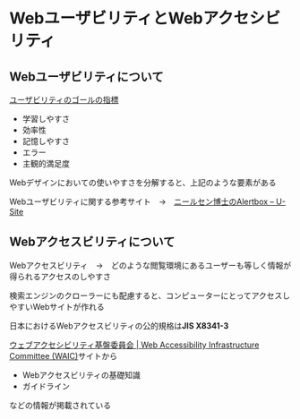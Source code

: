 # WebユーザビリティとWebアクセシビリティ

## Webユーザビリティについて

[ユーザビリティのゴールの指標](https://u-site.jp/alertbox/20041011)

- 学習しやすさ
- 効率性
- 記憶しやすさ
- エラー
- 主観的満足度

Webデザインにおいての使いやすさを分解すると、上記のような要素がある

Webユーザビリティに関する参考サイト　→　[ニールセン博士のAlertbox – U-Site](https://u-site.jp/alertbox/)

## Webアクセスビリティについて

Webアクセスビリティ　→　どのような閲覧環境にあるユーザーも等しく情報が得られるアクセスのしやすさ

検索エンジンのクローラーにも配慮すると、コンピューターにとってアクセスしやすいWebサイトが作れる

日本におけるWebアクセスビリティの公的規格は**JIS X8341-3**

[ウェブアクセシビリティ基盤委員会 | Web Accessibility Infrastructure Committee (WAIC)](https://waic.jp/)サイトから

- Webアクセスビリティの基礎知識
- ガイドライン

などの情報が掲載されている
